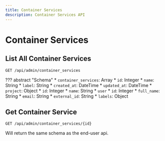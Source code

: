 ```yaml
---
title: Container Services
description: Container Services API
---
```

# Container Services

## List All Container Services

`GET /api/admin/container_services`

??? abstract "Schema"
    * `container_services`: Array
        * `id`: Integer
        * `name`: String
        * `label`: String
        * `created_at`: DateTime
        * `updated_at`: DateTime
        * `project`: Object
            * `id`: Integer
            * `name`: String
        * `user`
            * `id`: Integer
            * `full_name`: String
            * `email`: String
            * `external_id`: String
            * `labels`: Object


## Get Container Service

`GET /api/admin/container_services/{id}`

Will return the same schema as the end-user api.
